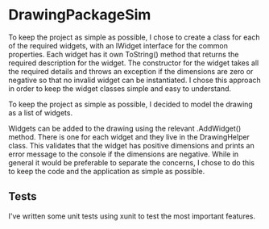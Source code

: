 # DrawingPackageSim

To keep the project as simple as possible, I chose to create a class for each of the required widgets, with an IWidget interface for the common properties.
Each widget has it own ToString() method that returns the required description for the widget.
The constructor for the widget takes all the required details and throws an exception if the dimensions are zero or negative so that no invalid widget can be instantiated.
I chose this approach in order to keep the widget classes simple and easy to understand.

To keep the project as simple as possible, I decided to model the drawing as a list of widgets.

Widgets can be added to the drawing using the relevant .AddWidget() method. There is one for each widget and they live in the DrawingHelper class. 
This validates that the widget has positive dimensions and prints an error message to the console if the dimensions are negative.
While in general it would be preferable to separate the concerns, I chose to do this to keep the code and the application as simple as possible.

## Tests

I've written some unit tests using xunit to test the most important features.